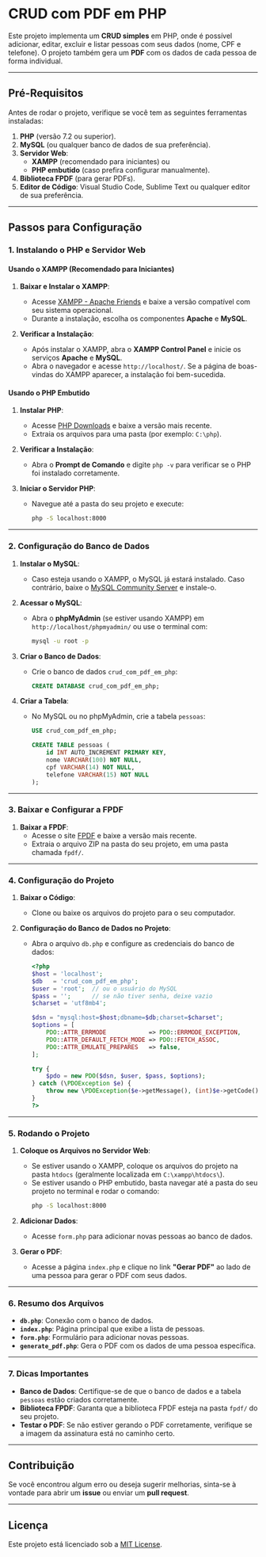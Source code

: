 # CRUD com PDF em PHP

Este projeto implementa um **CRUD simples** em PHP, onde é possível adicionar, editar, excluir e listar pessoas com seus dados (nome, CPF e telefone). O projeto também gera um **PDF** com os dados de cada pessoa de forma individual.

---

## Pré-Requisitos

Antes de rodar o projeto, verifique se você tem as seguintes ferramentas instaladas:

1. **PHP** (versão 7.2 ou superior).
2. **MySQL** (ou qualquer banco de dados de sua preferência).
3. **Servidor Web**:
   - **XAMPP** (recomendado para iniciantes) ou
   - **PHP embutido** (caso prefira configurar manualmente).
4. **Biblioteca FPDF** (para gerar PDFs).
5. **Editor de Código**: Visual Studio Code, Sublime Text ou qualquer editor de sua preferência.

---

## Passos para Configuração

### 1. Instalando o PHP e Servidor Web

#### Usando o XAMPP (Recomendado para Iniciantes)

1. **Baixar e Instalar o XAMPP**:
   - Acesse [XAMPP - Apache Friends](https://www.apachefriends.org/index.html) e baixe a versão compatível com seu sistema operacional.
   - Durante a instalação, escolha os componentes **Apache** e **MySQL**.

2. **Verificar a Instalação**:
   - Após instalar o XAMPP, abra o **XAMPP Control Panel** e inicie os serviços **Apache** e **MySQL**.
   - Abra o navegador e acesse `http://localhost/`. Se a página de boas-vindas do XAMPP aparecer, a instalação foi bem-sucedida.

#### Usando o PHP Embutido

1. **Instalar PHP**:
   - Acesse [PHP Downloads](https://www.php.net/downloads.php) e baixe a versão mais recente.
   - Extraia os arquivos para uma pasta (por exemplo: `C:\php`).

2. **Verificar a Instalação**:
   - Abra o **Prompt de Comando** e digite `php -v` para verificar se o PHP foi instalado corretamente.

3. **Iniciar o Servidor PHP**:
   - Navegue até a pasta do seu projeto e execute:
     ```bash
     php -S localhost:8000
     ```

---

### 2. Configuração do Banco de Dados

1. **Instalar o MySQL**:
   - Caso esteja usando o XAMPP, o MySQL já estará instalado. Caso contrário, baixe o [MySQL Community Server](https://dev.mysql.com/downloads/installer/) e instale-o.

2. **Acessar o MySQL**:
   - Abra o **phpMyAdmin** (se estiver usando XAMPP) em `http://localhost/phpmyadmin/` ou use o terminal com:
     ```bash
     mysql -u root -p
     ```

3. **Criar o Banco de Dados**:
   - Crie o banco de dados `crud_com_pdf_em_php`:
     ```sql
     CREATE DATABASE crud_com_pdf_em_php;
     ```

4. **Criar a Tabela**:
   - No MySQL ou no phpMyAdmin, crie a tabela `pessoas`:
     ```sql
     USE crud_com_pdf_em_php;

     CREATE TABLE pessoas (
         id INT AUTO_INCREMENT PRIMARY KEY,
         nome VARCHAR(100) NOT NULL,
         cpf VARCHAR(14) NOT NULL,
         telefone VARCHAR(15) NOT NULL
     );
     ```

---

### 3. Baixar e Configurar a FPDF

1. **Baixar a FPDF**:
   - Acesse o site [FPDF](http://www.fpdf.org/) e baixe a versão mais recente.
   - Extraia o arquivo ZIP na pasta do seu projeto, em uma pasta chamada `fpdf/`.

---

### 4. Configuração do Projeto

1. **Baixar o Código**:
   - Clone ou baixe os arquivos do projeto para o seu computador.

2. **Configuração do Banco de Dados no Projeto**:
   - Abra o arquivo `db.php` e configure as credenciais do banco de dados:
     ```php
     <?php
     $host = 'localhost';
     $db   = 'crud_com_pdf_em_php';
     $user = 'root';  // ou o usuário do MySQL
     $pass = '';      // se não tiver senha, deixe vazio
     $charset = 'utf8mb4';

     $dsn = "mysql:host=$host;dbname=$db;charset=$charset";
     $options = [
         PDO::ATTR_ERRMODE            => PDO::ERRMODE_EXCEPTION,
         PDO::ATTR_DEFAULT_FETCH_MODE => PDO::FETCH_ASSOC,
         PDO::ATTR_EMULATE_PREPARES   => false,
     ];

     try {
         $pdo = new PDO($dsn, $user, $pass, $options);
     } catch (\PDOException $e) {
         throw new \PDOException($e->getMessage(), (int)$e->getCode());
     }
     ?>
     ```

---

### 5. Rodando o Projeto

1. **Coloque os Arquivos no Servidor Web**:
   - Se estiver usando o XAMPP, coloque os arquivos do projeto na pasta `htdocs` (geralmente localizada em `C:\xampp\htdocs\`).
   - Se estiver usando o PHP embutido, basta navegar até a pasta do seu projeto no terminal e rodar o comando:
     ```bash
     php -S localhost:8000
     ```

2. **Adicionar Dados**:
   - Acesse `form.php` para adicionar novas pessoas ao banco de dados.

3. **Gerar o PDF**:
   - Acesse a página `index.php` e clique no link **"Gerar PDF"** ao lado de uma pessoa para gerar o PDF com seus dados.

---

### 6. Resumo dos Arquivos

- **`db.php`**: Conexão com o banco de dados.
- **`index.php`**: Página principal que exibe a lista de pessoas.
- **`form.php`**: Formulário para adicionar novas pessoas.
- **`generate_pdf.php`**: Gera o PDF com os dados de uma pessoa específica.

---

### 7. Dicas Importantes

- **Banco de Dados**: Certifique-se de que o banco de dados e a tabela `pessoas` estão criados corretamente.
- **Biblioteca FPDF**: Garanta que a biblioteca FPDF esteja na pasta `fpdf/` do seu projeto.
- **Testar o PDF**: Se não estiver gerando o PDF corretamente, verifique se a imagem da assinatura está no caminho certo.

---

## Contribuição

Se você encontrou algum erro ou deseja sugerir melhorias, sinta-se à vontade para abrir um **issue** ou enviar um **pull request**.

---

## Licença

Este projeto está licenciado sob a [MIT License](LICENSE).


